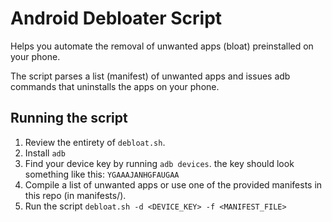 # Android Debloater Script
Helps you automate the removal of unwanted apps (bloat) preinstalled on your phone.

The script parses a list (manifest) of unwanted apps and issues adb commands that uninstalls the apps on your phone.

## Running the script
1. Review the entirety of `debloat.sh`.
2. Install `adb`
3. Find your device key by running `adb devices`. the key should look something like this: `YGAAAJANHGFAUGAA`
4. Compile a list of unwanted apps or use one of the provided manifests in this repo (in manifests/).
5. Run the script `debloat.sh -d <DEVICE_KEY> -f <MANIFEST_FILE>`
